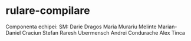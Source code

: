 # rulare-compilare

Componenta echipei:
  SM: Darie Dragos
      Maria Murariu
      Melinte Marian-Daniel
      Craciun Stefan
      Raresh Ubermensch
      Andrei Condurache
      Alex Tinca
      
